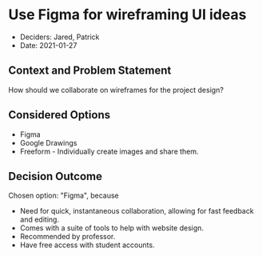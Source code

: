 # Use Figma for wireframing UI ideas

* Deciders: Jared, Patrick
* Date: 2021-01-27 <!-- optional -->

## Context and Problem Statement

How should we collaborate on wireframes for the project design?

## Considered Options

* Figma
* Google Drawings
* Freeform - Individually create images and share them.

## Decision Outcome

Chosen option: "Figma", because
* Need for quick, instantaneous collaboration, allowing for fast feedback and editing.
* Comes with a suite of tools to help with website design. 
* Recommended by professor.
* Have free access with student accounts.